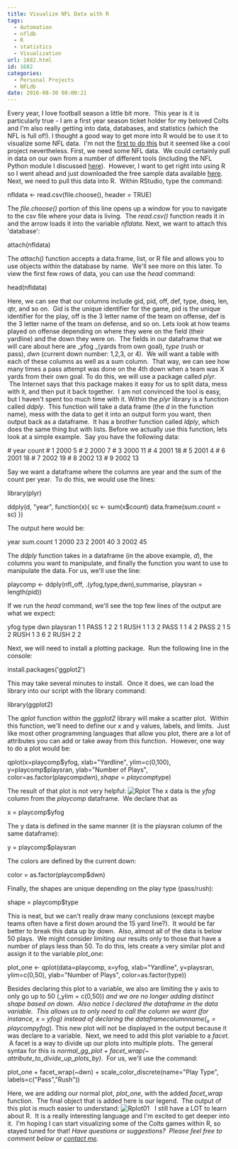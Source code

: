 ```yaml
---
title: Visualize NFL Data with R
tags:
  - Automation
  - nfldb
  - R
  - statistics
  - Visualization
url: 1682.html
id: 1682
categories:
  - Personal Projects
  - NFLdb
date: 2016-08-30 08:00:21
---
```


Every year, I love football season a little bit more.  This year is it is particularly true - I am a first year season ticket holder for my beloved Colts and I'm also really getting into data, databases, and statistics (which the NFL is full of!). I thought a good way to get more into R would be to use it to visualize some NFL data.  I'm not the [first to do this](http://www.datasciencecentral.com/profiles/blogs/essentials-of-r-an-nfl-example) but it seemed like a cool project nevertheless. First, we need some NFL data.  We could certainly pull in data on our own from a number of different tools (including the NFL Python module I discussed [here](http://www.techtrek.io/nfldb-part-1-creating-an-nfl-stats-database/)).  However, I want to get right into using R so I went ahead and just downloaded the free sample data available [here](http://www.armchairanalysis.com/data.php). Next, we need to pull this data into R.  Within RStudio, type the command:

nfldata <- read.csv(file.choose(), header = TRUE)

The _file.choose()_ portion of this line opens up a window for you to navigate to the csv file where your data is living.  The _read.csv()_ function reads it in and the arrow loads it into the variable _nfldata_. Next, we want to attach this 'database':

attach(nfldata)

The _attach()_ function accepts a data.frame, list, or R file and allows you to use objects within the database by name.  We'll see more on this later. To view the first few rows of data, you can use the _head_ command:

head(nfldata)

Here, we can see that our columns include gid, pid, off, def, type, dseq, len, qtr, and so on.  Gid is the unique identifier for the game, pid is the unique identifier for the play, off is the 3 letter name of the team on offense, def is the 3 letter name of the team on defense, and so on. Lets look at how teams played on offense depending on where they were on the field (their yardline) and the down they were on.  The fields in our dataframe that we will care about here are _yfog _(yards from own goal), _type_ (rush or pass), _dwn_ (current down number: 1,2,3, or 4).  We will want a table with each of these columns as well as a sum column.  That way, we can see how many times a pass attempt was done on the 4th down when a team was X yards from their own goal. To do this, we will use a package called _plyr_.  The Internet says that this package makes it easy for us to split data, mess with it, and then put it back together.  I am not convinced the tool is easy, but I haven't spent too much time with it. Within the _plyr_ library is a function called _ddply_.  This function will take a data frame (the _d_ in the function name), mess with the data to get it into an output form you want, then output back as a dataframe.  It has a brother function called _ldply_, which does the same thing but with lists. Before we actually use this function, lets look at a simple example.  Say you have the following data:

\#   year count
\# 1 2000     5
\# 2 2000     7
\# 3 2000    11
\# 4 2001    18
\# 5 2001     4
\# 6 2001    18
\# 7 2002    19
\# 8 2002    13
\# 9 2002    13

Say we want a dataframe where the columns are year and the sum of the count per year.  To do this, we would use the lines:

library(plyr)

ddply(d, "year", function(x){
  sc <- sum(x$count)
  data.frame(sum.count = sc)
})

The output here would be:

  year sum.count
1 2000        23
2 2001        40
3 2002        45

The _ddply_ function takes in a dataframe (in the above example, _d_), the columns you want to manipulate, and finally the function you want to use to manipulate the data. For us, we'll use the line:

playcomp <- ddply(nfl_off, .(yfog,type,dwn),summarise, playsran = length(pid))

If we run the _head_ command, we'll see the top few lines of the output are what we expect:

  yfog type dwn playsran
1    1 PASS   1        2
2    1 RUSH   1        1
3    2 PASS   1        1
4    2 PASS   2        1
5    2 RUSH   1        3
6    2 RUSH   2        2

Next, we will need to install a plotting package.  Run the following line in the console:

install.packages('ggplot2')

This may take several minutes to install.  Once it does, we can load the library into our script with the library command:

library(ggplot2)

The _qplot_ function within the _ggplot2_ library will make a scatter plot.  Within this function, we'll need to define our x and y values, labels, and limits.  Just like most other programming languages that allow you plot, there are a lot of attributes you can add or take away from this function.  However, one way to do a plot would be:

qplot(x=playcomp$yfog, xlab="Yardline", ylim=c(0,100), y=playcomp$playsran, ylab="Number of Plays",
      color=as.factor(playcomp$dwn),
      shape = playcomp$type)

The result of that plot is not very helpful: ![Rplot](http://www.techtrek.io/wp-content/uploads/2016/08/Rplot.png) The x data is the _yfog_ column from the _playcomp_ dataframe.  We declare that as

x = playcomp$yfog

The y data is defined in the same manner (it is the playsran column of the same dataframe):

y = playcomp$playsran

The colors are defined by the current down:

color = as.factor(playcomp$dwn)

Finally, the shapes are unique depending on the play type (pass/rush):

shape = playcomp$type

This is neat, but we can't really draw many conclusions (except maybe teams often have a first down around the 15 yard line?).  It would be far better to break this data up by down.  Also, almost all of the data is below 50 plays.  We might consider limiting our results only to those that have a number of plays less than 50. To do this, lets create a very similar plot and assign it to the variable _plot_one_:

plot_one <- qplot(data=playcomp, x=yfog, xlab="Yardline", y=playsran, ylim=c(0,50),
                  ylab="Number of Plays", color=as.factor(type))

Besides declaring this plot to a variable, we also are limiting the y axis to only go up to 50 (_ylim = c(0,50)) _and we are no longer adding distinct shape based on down.  Also notice I declared the dataframe in the _data_ variable.  This allows us to only need to call the column we want (for instance, _x = yfog_) instead of declaring the dataframe$column name (_x = playcomp$yfog_). This new plot will not be displayed in the output because it was declare to a variable.  Next, we need to add this plot variable to a _facet_.  A facet is a way to divide up our plots into multiple plots.  The general syntax for this is _normal\_gg\_plot + facet\_wrap(~ attribute\_to\_divide\_up\_plots\_by)_.  For us, we'll use the command:

plot\_one + facet\_wrap(~dwn) + scale\_color\_discrete(name="Play Type", labels=c("Pass","Rush"))

Here, we are adding our normal plot, _plot_one_, with the added _facet_wrap_ function.  The final object that is added here is our legend.  The output of this plot is much easier to understand: ![Rplot01](http://www.techtrek.io/wp-content/uploads/2016/08/Rplot01.png)   I still have a LOT to learn about R.  It is a really interesting language and I'm excited to get deeper into it.  I'm hoping I can start visualizing some of the Colts games within R, so stayed tuned for that! _Have questions or suggestions?  Please feel free to comment below or [contact me](/contact/)._